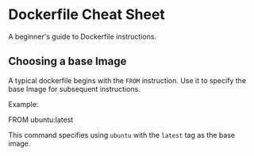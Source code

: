 # Dockerfile Cheat Sheet
A beginner's guide to Dockerfile instructions.

## Choosing a base Image
A typical dockerfile begins with the ```FROM``` instruction. Use it to specify the base Image for subsequent instructions.

Example:

  FROM ubuntu:latest

This command specifies using ```ubuntu``` with the ```latest``` tag as the base image.
